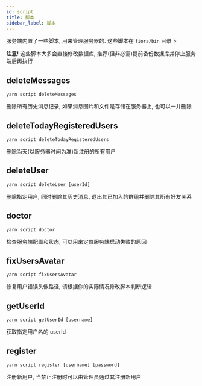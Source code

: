```yaml
---
id: script
title: 脚本
sidebar_label: 脚本
---
```


服务端内置了一些脚本, 用来管理服务器的. 这些脚本在 `fiora/bin` 目录下

**注意!** 这些脚本大多会直接修改数据库, 推荐(但非必需)提前备份数据库并停止服务端后再执行

## deleteMessages

`yarn script deleteMessages`

删除所有历史消息记录, 如果消息图片和文件是存储在服务器上, 也可以一并删除

## deleteTodayRegisteredUsers

`yarn script deleteTodayRegisteredUsers`

删除当天(以服务器时间为准)新注册的所有用户

## deleteUser

`yarn script deleteUser [userId]`

删除指定用户, 同时删除其历史消息, 退出其已加入的群组并删除其所有好友关系

## doctor

`yarn script doctor`

检查服务端配置和状态, 可以用来定位服务端启动失败的原因

## fixUsersAvatar

`yarn script fixUsersAvatar`

修复用户错误头像路径, 请根据你的实际情况修改脚本判断逻辑

## getUserId

`yarn script getUserId [username]`

获取指定用户名的 userId

## register

`yarn script register [username] [password]`

注册新用户, 当禁止注册时可以由管理员通过其注册新用户